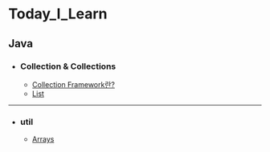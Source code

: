 # Today_I_Learn

## Java

- ### Collection & Collections     
  - [Collection Framework란?](https://github.com/OOOIOOOIO/Today_I_Learn/blob/master/Collection%20%26%20Collections/Collection%20Framework%EB%9E%80%3FCollection%EC%9D%B4%EB%9E%80.md)
  - [List](https://github.com/OOOIOOOIO/Today_I_Learn/blob/master/Collection%20&%20Collections/List.md)
 
-------------------------------------------------------------------------------------------------
- ### util
  - [Arrays]()
